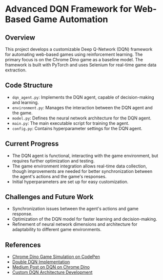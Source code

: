 # Advanced DQN Framework for Web-Based Game Automation

## Overview
This project develops a customizable Deep Q-Network (DQN) framework for automating web-based games using reinforcement learning. The primary focus is on the Chrome Dino game as a baseline model. The framework is built with PyTorch and uses Selenium for real-time game data extraction.

## Code Structure
- `dqn_agent.py`: Implements the DQN agent, capable of decision-making and learning.
- `environment.py`: Manages the interaction between the DQN agent and the game.
- `model.py`: Defines the neural network architecture for the DQN agent.
- `main.py`: The main executable script for training the agent.
- `config.py`: Contains hyperparameter settings for the DQN agent.

## Current Progress
- The DQN agent is functional, interacting with the game environment, but requires further optimization and testing.
- The game environment integration allows real-time data collection, though improvements are needed for better synchronization between the agent's actions and the game's responses.
- Initial hyperparameters are set up for easy customization.

## Challenges and Future Work
- Synchronization issues between the agent's actions and game response.
- Optimization of the DQN model for faster learning and decision-making.
- Refinement of neural network dimensions and architecture for adaptability to different game environments.

## References
- [Chrome Dino Game Simulation on CodePen](https://codepen.io/MysticReborn/pen/rygqao)
- [Double DQN Implementation](https://luungoc2005.github.io/blog/2020-06-15-chrome-dino-game-reinforcement-learning/)
- [Medium Post on DQN on Chrome Dino](https://medium.com/deelvin-machine-learning/how-to-play-google-chrome-dino-game-using-reinforcement-learning-d5b99a5d7e04)
- [Custom DQN Architecture Development](https://unnatsingh.medium.com/deep-q-network-with-pytorch-d1ca6f40bfda)
